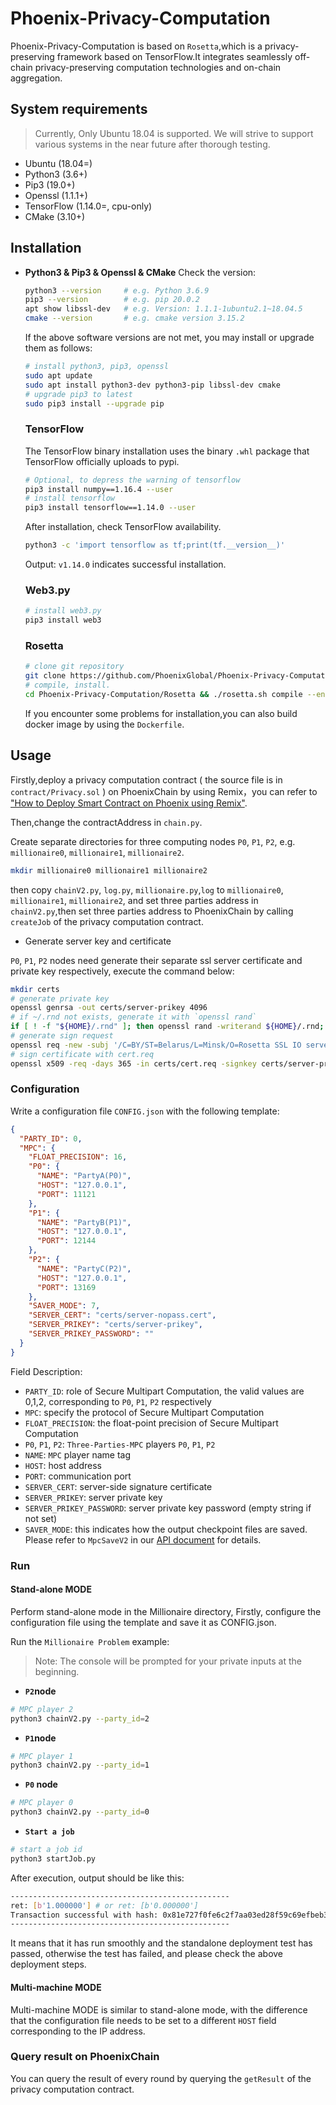# Phoenix-Privacy-Computation
Phoenix-Privacy-Computation is based on `Rosetta`,which is a privacy-preserving framework based on TensorFlow.It integrates seamlessly off-chain privacy-preserving computation technologies and on-chain aggregation.

## System requirements

> Currently, Only Ubuntu 18.04 is supported. We will strive to support various systems in the near future after thorough testing.

- Ubuntu (18.04=)
- Python3 (3.6+)
- Pip3 (19.0+)
- Openssl (1.1.1+)
- TensorFlow (1.14.0=, cpu-only)
- CMake (3.10+)

## Installation

- **Python3 & Pip3 & Openssl & CMake**
  Check the version:   

  ```sh
  python3 --version     # e.g. Python 3.6.9
  pip3 --version        # e.g. pip 20.0.2
  apt show libssl-dev   # e.g. Version: 1.1.1-1ubuntu2.1~18.04.5
  cmake --version       # e.g. cmake version 3.15.2
  ```

  If the above software versions are not met, you may install or upgrade them as follows: 
  ```sh
  # install python3, pip3, openssl
  sudo apt update
  sudo apt install python3-dev python3-pip libssl-dev cmake
  # upgrade pip3 to latest 
  sudo pip3 install --upgrade pip
  ```

  ### TensorFlow
  The TensorFlow binary installation uses the binary `.whl` package that TensorFlow officially uploads to pypi.

    ```bash
    # Optional, to depress the warning of tensorflow
    pip3 install numpy==1.16.4 --user
    # install tensorflow
    pip3 install tensorflow==1.14.0 --user
    ````

    After installation, check TensorFlow availability.

    ```bash
    python3 -c 'import tensorflow as tf;print(tf.__version__)'
    ````

  Output: `v1.14.0` indicates successful installation.

  ### Web3.py
    ```bash
    # install web3.py
    pip3 install web3
    ````

  ### Rosetta

  ```bash
  # clone git repository
  git clone https://github.com/PhoenixGlobal/Phoenix-Privacy-Computation.git --recursive
  # compile, install.
  cd Phoenix-Privacy-Computation/Rosetta && ./rosetta.sh compile --enable-protocol-mpc-securenn && ./rosetta.sh install
  ```

  If you encounter some problems for installation,you can also build docker image by using the `Dockerfile`.

## Usage

Firstly,deploy a privacy computation contract ( the source file is in `contract/Privacy.sol` ) on PhoenixChain by using Remix，you can refer to ["How to Deploy Smart Contract on Phoenix using Remix"](https://phoenixglobal.medium.com/phoenix-global-layer-1-mainnet-launch-1290f751376f).

Then,change the contractAddress in `chain.py`.

Create separate directories for three computing nodes `P0`, `P1`, `P2`, e.g. `millionaire0`, `millionaire1`, `millionaire2`. 
```bash
mkdir millionaire0 millionaire1 millionaire2
```

then copy `chainV2.py`, `log.py`, `millionaire.py`,`log` to  `millionaire0`, `millionaire1`, `millionaire2`, and set three parties address in `chainV2.py`,then set three parties address to PhoenixChain by calling `createJob` of the privacy computation contract.

- Generate server key and certificate

`P0`, `P1`, `P2` nodes need generate their separate ssl server certificate and private key respectively, execute the command below: 

```bash
mkdir certs
# generate private key
openssl genrsa -out certs/server-prikey 4096
# if ~/.rnd not exists, generate it with `openssl rand`
if [ ! -f "${HOME}/.rnd" ]; then openssl rand -writerand ${HOME}/.rnd; fi
# generate sign request
openssl req -new -subj '/C=BY/ST=Belarus/L=Minsk/O=Rosetta SSL IO server/OU=Rosetta server unit/CN=server' -key certs/server-prikey -out certs/cert.req
# sign certificate with cert.req
openssl x509 -req -days 365 -in certs/cert.req -signkey certs/server-prikey -out certs/server-nopass.cert
```

### Configuration

Write a configuration file `CONFIG.json` with the following template: 
```json
{
  "PARTY_ID": 0,
  "MPC": {
    "FLOAT_PRECISION": 16,
    "P0": {
      "NAME": "PartyA(P0)",
      "HOST": "127.0.0.1",
      "PORT": 11121
    },
    "P1": {
      "NAME": "PartyB(P1)",
      "HOST": "127.0.0.1",
      "PORT": 12144
    },
    "P2": {
      "NAME": "PartyC(P2)",
      "HOST": "127.0.0.1",
      "PORT": 13169
    },
    "SAVER_MODE": 7,
    "SERVER_CERT": "certs/server-nopass.cert",
    "SERVER_PRIKEY": "certs/server-prikey",
    "SERVER_PRIKEY_PASSWORD": ""
  }
}
```
Field Description: 
- `PARTY_ID`: role of Secure Multipart Computation, the valid values are 0,1,2, corresponding to `P0`, `P1`, `P2` respectively
- `MPC`: specify the protocol of Secure Multipart Computation
- `FLOAT_PRECISION`: the float-point precision of Secure Multipart Computation
- `P0`, `P1`, `P2`: `Three-Parties-MPC` players `P0`, `P1`, `P2`
- `NAME`: `MPC` player name tag
- `HOST`: host address
- `PORT`: communication port
- `SERVER_CERT`: server-side signature certificate
- `SERVER_PRIKEY`: server private key
- `SERVER_PRIKEY_PASSWORD`: server private key password (empty string if not set)
- `SAVER_MODE`: this indicates how the output checkpoint files are saved. Please refer to `MpcSaveV2` in our [API document](https://github.com/LatticeX-Foundation/Rosetta/blob/master/doc/API_DOC.md) for details.

### Run

#### Stand-alone MODE

Perform stand-alone mode in the Millionaire directory, Firstly, configure the configuration file using the template and save it as CONFIG.json.

Run the `Millionaire Problem` example:

> Note: The console will be prompted for your private inputs at the beginning.

- **`P2`node**

```bash
# MPC player 2
python3 chainV2.py --party_id=2
```

- **`P1`node**

```bash
# MPC player 1
python3 chainV2.py --party_id=1
```

- **`P0` node**

```bash
# MPC player 0
python3 chainV2.py --party_id=0
```

- **`Start a job`**

```bash
# start a job id
python3 startJob.py
```

After execution, output should be like this: 
```bash
-------------------------------------------------
ret: [b'1.000000'] # or ret: [b'0.000000']
Transaction successful with hash: 0x81e727f0fe6c2f7aa03ed28f59c69efbeb35e779254e89fff21cfefbbd34e8ac
-------------------------------------------------
```

It means that it has run smoothly and the standalone deployment test has passed, otherwise the test has failed, and please check the above deployment steps.


#### Multi-machine MODE

Multi-machine MODE is similar to stand-alone mode, with the difference that the configuration file needs to be set to a different `HOST` field corresponding to the IP address.


### Query result on PhoenixChain
You can query the result of every round by querying the `getResult` of the privacy computation contract.